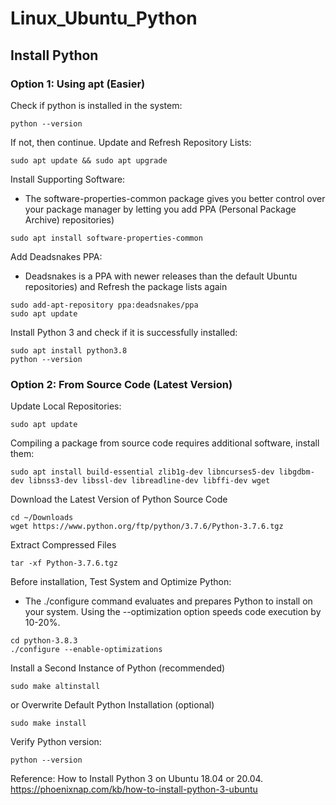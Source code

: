 # Linux_Ubuntu_Python

## Install Python
### Option 1: Using apt (Easier)
Check if python is installed in the system:
```
python --version
```
If not, then continue. Update and Refresh Repository Lists: 
```
sudo apt update && sudo apt upgrade
```
Install Supporting Software:
- The software-properties-common package gives you better control over your package manager by letting you add PPA (Personal Package Archive) repositories)
```
sudo apt install software-properties-common
```
Add Deadsnakes PPA:
- Deadsnakes is a PPA with newer releases than the default Ubuntu repositories) and Refresh the package lists again
```
sudo add-apt-repository ppa:deadsnakes/ppa
sudo apt update
```
Install Python 3 and check if it is successfully installed:
```
sudo apt install python3.8
python --version
```
### Option 2: From Source Code (Latest Version)
Update Local Repositories:
```
sudo apt update
```
Compiling a package from source code requires additional software, install them: 
```
sudo apt install build-essential zlib1g-dev libncurses5-dev libgdbm-dev libnss3-dev libssl-dev libreadline-dev libffi-dev wget
```
Download the Latest Version of Python Source Code
```
cd ~/Downloads
wget https://www.python.org/ftp/python/3.7.6/Python-3.7.6.tgz
```
Extract Compressed Files
```
tar -xf Python-3.7.6.tgz
```

Before installation, Test System and Optimize Python:
- The ./configure command evaluates and prepares Python to install on your system. Using the --optimization option speeds code execution by 10-20%.
```
cd python-3.8.3
./configure --enable-optimizations
```
Install a Second Instance of Python (recommended)
```
sudo make altinstall
```
or Overwrite Default Python Installation (optional)
```
sudo make install
```
Verify Python version:
```
python --version
```



Reference:
How to Install Python 3 on Ubuntu 18.04 or 20.04. https://phoenixnap.com/kb/how-to-install-python-3-ubuntu
